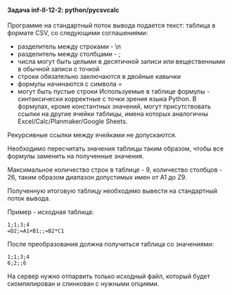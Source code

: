 #### Задача inf-II-12-2: python/pycsvcalc
Программе на стандартный поток вывода подается текст: таблица в формате CSV, со следующими соглашениями:

- разделитель между строками - \n
- разделитель между столбцами - ;
- числа могут быть целыми в десятичной записи или вещественными в обычной записи с точкой
- строки обязательно заключаются в двойные кавычки
- формулы начинаются с символа =
- могут быть пустые строки
Используемые в таблице формулы - синтаксически корректные с точки зрения языка Python. В формулах, кроме константных значений, могут присутствовать ссылки на другие ячейки таблицы, имена которых аналогичны Excel/Calc/Planmaker/Google Sheets.

Рекурсивные ссылки между ячейками не допускаются.

Необходимо пересчитать значения таблицы таким образом, чтобы все формулы заменить на полученные значения.

Максимальное количество строк в таблице - 9, количество столбцов - 26, таким образом диапазон допустимых имен от A1 до Z9.

Полученную итоговую таблицу необходимо вывести на стандартный поток вывода.

Пример - исходная таблица:
```
1;1;3;4
=D2;=A1+B1;;=B2*C1
```
После преобразования должна получиться таблица со значениями:
```
1;1;3;4
6;2;;6
```
На сервер нужно отпарвить только исходный файл, который будет скомпилирован и слинкован с нужными опциями.


